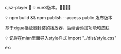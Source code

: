 cjsz-player :chicken:
:bulb: vue3版本。:mega::mega::mega::mega:

:bulb: npm build && npm publish --access public 发布版本

基于xigua播放器封装的播放器，后续会添加功能和皮肤

:bulb: 记得在mian里面导入style样式 import "../dist/style.css"

ex:
<script setup lang="ts">
// import {CjszPlayer} from "../dist/build.es"
import { ref } from "vue"
import CjszPlayer from "./packages/CjszPlayer/index.vue"

const setPlayer = ref({
  download:true,
  // url:"//sf1-cdn-tos.huoshanstatic.com/obj/media-fe/xgplayer_doc_video/hls/xgplayer-demo.m3u8"
  url:"http://192.168.196.50:9000/default/szyun/video/NO3%20%E5%89%A7%E5%8F%B2%20%E8%B6%8A%E5%89%A7%E3%80%8A%E7%BA%A2%E6%A5%BC%E6%A2%A6%E3%80%8B%E5%A4%A9%E4%B8%8A%E6%8E%89%E4%B8%8B%E4%B8%AA%E6%9E%97%E5%A6%B9%E5%A6%B9%20%E5%BE%90%E7%8E%89%E5%85%B0.%E7%8E%8B%E6%96%87%E5%A8%9F%20.mp4?Content-Disposition=attachment%3B%20filename%3D%22szyun%2Fvideo%2FNO3%20%E5%89%A7%E5%8F%B2%20%E8%B6%8A%E5%89%A7%E3%80%8A%E7%BA%A2%E6%A5%BC%E6%A2%A6%E3%80%8B%E5%A4%A9%E4%B8%8A%E6%8E%89%E4%B8%8B%E4%B8%AA%E6%9E%97%E5%A6%B9%E5%A6%B9%20%E5%BE%90%E7%8E%89%E5%85%B0.%E7%8E%8B%E6%96%87%E5%A8%9F%20.mp4%22&X-Amz-Algorithm=AWS4-HMAC-SHA256&X-Amz-Credential=ggwh_minio%2F20220713%2F%2Fs3%2Faws4_request&X-Amz-Date=20220713T023412Z&X-Amz-Expires=432000&X-Amz-SignedHeaders=host&X-Amz-Signature=f3a0ef500fe0dca907ab13c203260a51f2785285788c4ca905637902891658b4"
})
</script>

<template>
  <CjszPlayer v-bind="setPlayer"/>
</template>

<style>
#app {
  font-family: Avenir, Helvetica, Arial, sans-serif;
  -webkit-font-smoothing: antialiased;
  -moz-osx-font-smoothing: grayscale;
  text-align: center;
  color: #2c3e50;
  margin-top: 60px;
}
</style>